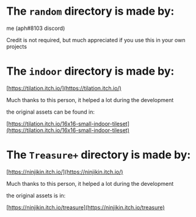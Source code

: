 # The `random` directory is made by:
me (aph#8103 discord)

Credit is not required, but much appreciated if you use this in your own projects

# The `indoor` directory is made by:

[https://tilation.itch.io/](https://tilation.itch.io/)

Much thanks to this person, it helped a lot during the development

the original assets can be found in:

[https://tilation.itch.io/16x16-small-indoor-tileset](https://tilation.itch.io/16x16-small-indoor-tileset)

# The `Treasure+` directory is made by:

[https://ninjikin.itch.io/](https://ninjikin.itch.io/)

Much thanks to this person, it helped a lot during the development

the original assets is in:

[https://ninjikin.itch.io/treasure](https://ninjikin.itch.io/treasure)
